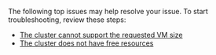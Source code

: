 The following top issues may help resolve your issue. To start troubleshooting, review these steps:

- [The cluster cannot support the requested VM size](../articles/virtual-machines/troubleshooting/troubleshoot-deploy-vm-windows.md#the-cluster-cannot-support-the-requested-vm-size)
- [The cluster does not have free resources](../articles/virtual-machines/troubleshooting/troubleshoot-deploy-vm-windows.md#the-cluster-does-not-have-free-resources)